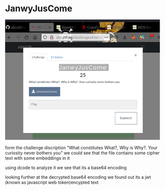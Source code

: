 # JanwyJusCome 

![jj](../files/jj.png)

form the challenge discription "What constitutes What?, Why is Why?. Your curiosity never bothers you" we could see that the file contains some cipher text with some embeddings in it 

using dcode to analyze it we see that its a base64 encoding 


looking further at the decrypted base64 encoding we found out its a jwt (known as javascript web token)encypted text